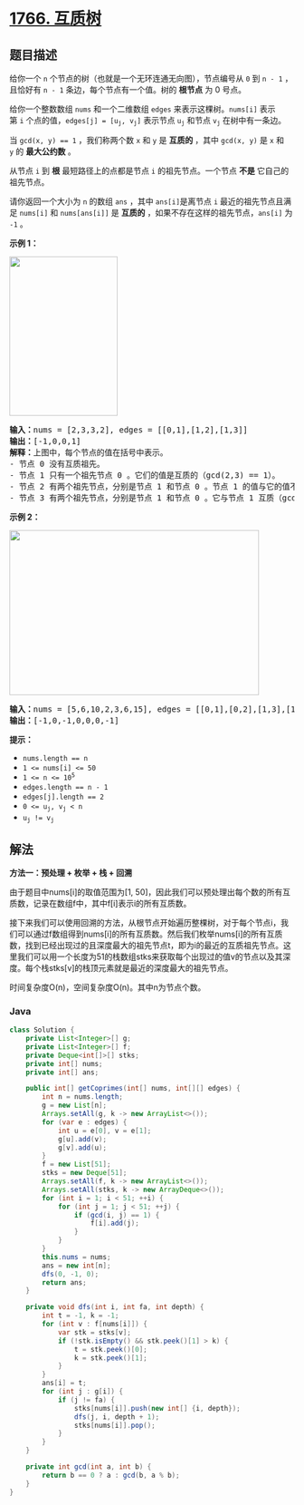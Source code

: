 # [1766. 互质树](https://leetcode.cn/problems/tree-of-coprimes)

## 题目描述

<p>给你一个 <code>n</code> 个节点的树（也就是一个无环连通无向图），节点编号从 <code>0</code> 到 <code>n - 1</code> ，且恰好有 <code>n - 1</code> 条边，每个节点有一个值。树的 <strong>根节点</strong> 为 0 号点。</p>

<p>给你一个整数数组 <code>nums</code> 和一个二维数组 <code>edges</code> 来表示这棵树。<code>nums[i]</code> 表示第 <code>i</code> 个点的值，<code>edges[j] = [u<sub>j</sub>, v<sub>j</sub>]</code> 表示节点 <code>u<sub>j</sub></code> 和节点 <code>v<sub>j</sub></code> 在树中有一条边。</p>

<p>当 <code>gcd(x, y) == 1</code> ，我们称两个数 <code>x</code> 和 <code>y</code> 是 <strong>互质的</strong> ，其中 <code>gcd(x, y)</code> 是 <code>x</code> 和 <code>y</code> 的 <strong>最大公约数</strong> 。</p>

<p>从节点 <code>i</code> 到 <strong>根</strong> 最短路径上的点都是节点 <code>i</code> 的祖先节点。一个节点 <strong>不是</strong> 它自己的祖先节点。</p>

<p>请你返回一个大小为 <code>n</code> 的数组 <code>ans</code> ，其中<em> </em><code>ans[i]</code>是离节点 <code>i</code> 最近的祖先节点且满足<em> </em><code>nums[i]</code> 和<em> </em><code>nums[ans[i]]</code> 是 <strong>互质的</strong> ，如果不存在这样的祖先节点，<code>ans[i]</code> 为 <code>-1</code> 。</p>



<p><strong>示例 1：</strong></p>

<p><strong><img alt="" src="https://gcore.jsdelivr.net/gh/doocs/leetcode@main/solution/1700-1799/1766.Tree%20of%20Coprimes/images/untitled-diagram.png" style="width: 191px; height: 281px;" /></strong></p>

<pre>
<b>输入：</b>nums = [2,3,3,2], edges = [[0,1],[1,2],[1,3]]
<b>输出：</b>[-1,0,0,1]
<b>解释：</b>上图中，每个节点的值在括号中表示。
- 节点 0 没有互质祖先。
- 节点 1 只有一个祖先节点 0 。它们的值是互质的（gcd(2,3) == 1）。
- 节点 2 有两个祖先节点，分别是节点 1 和节点 0 。节点 1 的值与它的值不是互质的（gcd(3,3) == 3）但节点 0 的值是互质的(gcd(2,3) == 1)，所以节点 0 是最近的符合要求的祖先节点。
- 节点 3 有两个祖先节点，分别是节点 1 和节点 0 。它与节点 1 互质（gcd(3,2) == 1），所以节点 1 是离它最近的符合要求的祖先节点。
</pre>

<p><strong>示例 2：</strong></p>

<p><img alt="" src="https://gcore.jsdelivr.net/gh/doocs/leetcode@main/solution/1700-1799/1766.Tree%20of%20Coprimes/images/untitled-diagram1.png" style="width: 441px; height: 291px;" /></p>

<pre>
<strong>输入：</strong>nums = [5,6,10,2,3,6,15], edges = [[0,1],[0,2],[1,3],[1,4],[2,5],[2,6]]
<b>输出：</b>[-1,0,-1,0,0,0,-1]
</pre>



<p><strong>提示：</strong></p>

<ul>
	<li><code>nums.length == n</code></li>
	<li><code>1 <= nums[i] <= 50</code></li>
	<li><code>1 <= n <= 10<sup>5</sup></code></li>
	<li><code>edges.length == n - 1</code></li>
	<li><code>edges[j].length == 2</code></li>
	<li><code>0 <= u<sub>j</sub>, v<sub>j</sub> < n</code></li>
	<li><code>u<sub>j</sub> != v<sub>j</sub></code></li>
</ul>

## 解法

**方法一：预处理 + 枚举 + 栈 + 回溯**

由于题目中nums[i]的取值范围为[1, 50]，因此我们可以预处理出每个数的所有互质数，记录在数组f中，其中f[i]表示i的所有互质数。

接下来我们可以使用回溯的方法，从根节点开始遍历整棵树，对于每个节点i，我们可以通过f数组得到nums[i]的所有互质数。然后我们枚举nums[i]的所有互质数，找到已经出现过的且深度最大的祖先节点t，即为i的最近的互质祖先节点。这里我们可以用一个长度为51的栈数组stks来获取每个出现过的值v的节点以及其深度。每个栈stks[v]的栈顶元素就是最近的深度最大的祖先节点。

时间复杂度O(n)，空间复杂度O(n)。其中n为节点个数。

### **Java**

```java
class Solution {
    private List<Integer>[] g;
    private List<Integer>[] f;
    private Deque<int[]>[] stks;
    private int[] nums;
    private int[] ans;

    public int[] getCoprimes(int[] nums, int[][] edges) {
        int n = nums.length;
        g = new List[n];
        Arrays.setAll(g, k -> new ArrayList<>());
        for (var e : edges) {
            int u = e[0], v = e[1];
            g[u].add(v);
            g[v].add(u);
        }
        f = new List[51];
        stks = new Deque[51];
        Arrays.setAll(f, k -> new ArrayList<>());
        Arrays.setAll(stks, k -> new ArrayDeque<>());
        for (int i = 1; i < 51; ++i) {
            for (int j = 1; j < 51; ++j) {
                if (gcd(i, j) == 1) {
                    f[i].add(j);
                }
            }
        }
        this.nums = nums;
        ans = new int[n];
        dfs(0, -1, 0);
        return ans;
    }

    private void dfs(int i, int fa, int depth) {
        int t = -1, k = -1;
        for (int v : f[nums[i]]) {
            var stk = stks[v];
            if (!stk.isEmpty() && stk.peek()[1] > k) {
                t = stk.peek()[0];
                k = stk.peek()[1];
            }
        }
        ans[i] = t;
        for (int j : g[i]) {
            if (j != fa) {
                stks[nums[i]].push(new int[] {i, depth});
                dfs(j, i, depth + 1);
                stks[nums[i]].pop();
            }
        }
    }

    private int gcd(int a, int b) {
        return b == 0 ? a : gcd(b, a % b);
    }
}
```
